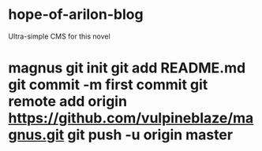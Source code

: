 # hope-of-arilon-blog
Ultra-simple CMS for this novel
# magnus git init git add README.md git commit -m first commit git remote add origin https://github.com/vulpineblaze/magnus.git git push -u origin master
